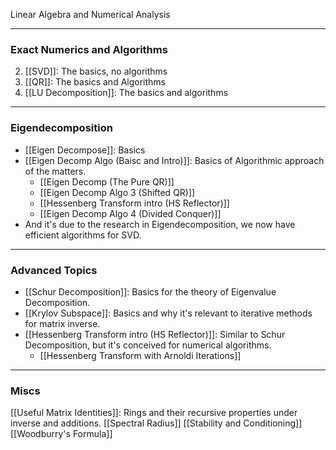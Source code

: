 Linear Algebra and Numerical Analysis



---
### **Exact Numerics and Algorithms**
2. [[SVD]]: The basics, no algorithms
3. [[QR]]: The basics and Algorithms
4. [[LU Decomposition]]: The basics and algorithms



---
### **Eigendecomposition**
* [[Eigen Decompose]]: Basics
* [[Eigen Decomp Algo (Baisc and Intro)]]: Basics of Algorithmic approach of the matters. 
	* [[Eigen Decomp (The Pure QR)]]
	* [[Eigen Decomp Algo 3 (Shifted QR)]]
	* [[Hessenberg Transform intro (HS Reflector)]]
	* [[Eigen Decomp Algo 4 (Divided Conquer)]]
* And it's due to the research in Eigendecomposition, we now have efficient algorithms for SVD. 


---
### **Advanced Topics**
* [[Schur Decomposition]]: Basics for the theory of Eigenvalue Decomposition. 
* [[Krylov Subspace]]: Basics and why it's relevant to iterative methods for matrix inverse. 
* [[Hessenberg Transform intro (HS Reflector)]]: Similar to Schur Decomposition, but it's conceived for numerical algorithms. 
	* [[Hessenberg Transform with Arnoldi Iterations]]

---
### **Miscs**

[[Useful Matrix Identities]]: Rings and their recursive properties under inverse and additions. 
[[Spectral Radius]]
[[Stability and Conditioning]]
[[Woodburry's Formula]]
